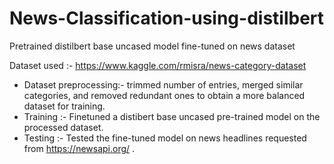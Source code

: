 # News-Classification-using-distilbert
Pretrained distilbert base uncased model fine-tuned on news dataset


Dataset used :- https://www.kaggle.com/rmisra/news-category-dataset

* Dataset preprocessing:- trimmed number of entries, merged similar categories, and removed redundant ones to obtain a more balanced dataset for training.
* Training :- Finetuned a distibert base uncased pre-trained model on the processed dataset.
* Testing :- Tested the fine-tuned model on news headlines requested from https://newsapi.org/ .
